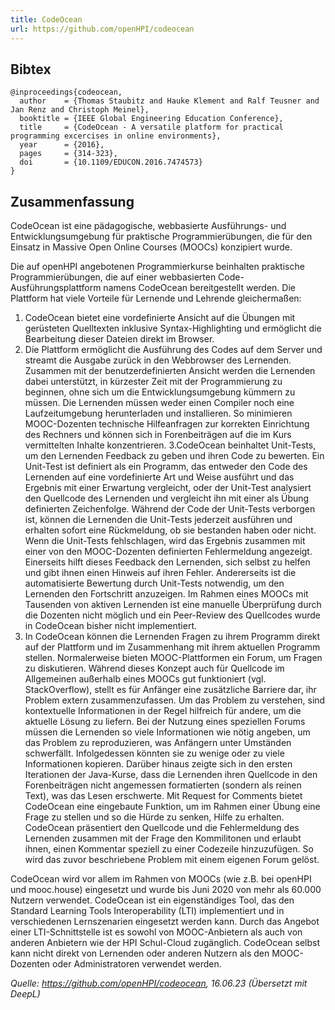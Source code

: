 ```yaml
---
title: CodeOcean
url: https://github.com/openHPI/codeocean
---
```


## Bibtex

```
@inproceedings{codeocean,
  author    = {Thomas Staubitz and Hauke Klement and Ralf Teusner and Jan Renz and Christoph Meinel},
  booktitle = {IEEE Global Engineering Education Conference},
  title     = {CodeOcean - A versatile platform for practical programming excercises in online environments},
  year      = {2016},
  pages     = {314-323},
  doi       = {10.1109/EDUCON.2016.7474573}
}
```

## Zusammenfassung

CodeOcean ist eine pädagogische, webbasierte Ausführungs- und Entwicklungsumgebung für praktische Programmierübungen, die für den Einsatz in Massive Open Online Courses (MOOCs) konzipiert wurde.

Die auf openHPI angebotenen Programmierkurse beinhalten praktische Programmierübungen, die auf einer webbasierten Code-Ausführungsplattform namens CodeOcean bereitgestellt werden. Die Plattform hat viele Vorteile für Lernende und Lehrende gleichermaßen:

1. CodeOcean bietet eine vordefinierte Ansicht auf die Übungen mit gerüsteten Quelltexten inklusive Syntax-Highlighting und ermöglicht die Bearbeitung dieser Dateien direkt im Browser.
2. Die Plattform ermöglicht die Ausführung des Codes auf dem Server und streamt die Ausgabe zurück in den Webbrowser des Lernenden. Zusammen mit der benutzerdefinierten Ansicht werden die Lernenden dabei unterstützt, in kürzester Zeit mit der Programmierung zu beginnen, ohne sich um die Entwicklungsumgebung kümmern zu müssen. Die Lernenden müssen weder einen Compiler noch eine Laufzeitumgebung herunterladen und installieren. So minimieren MOOC-Dozenten technische Hilfeanfragen zur korrekten Einrichtung des Rechners und können sich in Forenbeiträgen auf die im Kurs vermittelten Inhalte konzentrieren.
3.CodeOcean beinhaltet Unit-Tests, um den Lernenden Feedback zu geben und ihren Code zu bewerten. Ein Unit-Test ist definiert als ein Programm, das entweder den Code des Lernenden auf eine vordefinierte Art und Weise ausführt und das Ergebnis mit einer Erwartung vergleicht, oder der Unit-Test analysiert den Quellcode des Lernenden und vergleicht ihn mit einer als Übung definierten Zeichenfolge. Während der Code der Unit-Tests verborgen ist, können die Lernenden die Unit-Tests jederzeit ausführen und erhalten sofort eine Rückmeldung, ob sie bestanden haben oder nicht. Wenn die Unit-Tests fehlschlagen, wird das Ergebnis zusammen mit einer von den MOOC-Dozenten definierten Fehlermeldung angezeigt. Einerseits hilft dieses Feedback den Lernenden, sich selbst zu helfen und gibt ihnen einen Hinweis auf ihren Fehler. Andererseits ist die automatisierte Bewertung durch Unit-Tests notwendig, um den Lernenden den Fortschritt anzuzeigen. Im Rahmen eines MOOCs mit Tausenden von aktiven Lernenden ist eine manuelle Überprüfung durch die Dozenten nicht möglich und ein Peer-Review des Quellcodes wurde in CodeOcean bisher nicht implementiert.
4. In CodeOcean können die Lernenden Fragen zu ihrem Programm direkt auf der Plattform und im Zusammenhang mit ihrem aktuellen Programm stellen. Normalerweise bieten MOOC-Plattformen ein Forum, um Fragen zu diskutieren. Während dieses Konzept auch für Quellcode im Allgemeinen außerhalb eines MOOCs gut funktioniert (vgl. StackOverflow), stellt es für Anfänger eine zusätzliche Barriere dar, ihr Problem extern zusammenzufassen. Um das Problem zu verstehen, sind kontextuelle Informationen in der Regel hilfreich für andere, um die aktuelle Lösung zu liefern. Bei der Nutzung eines speziellen Forums müssen die Lernenden so viele Informationen wie nötig angeben, um das Problem zu reproduzieren, was Anfängern unter Umständen schwerfällt. Infolgedessen könnten sie zu wenige oder zu viele Informationen kopieren. Darüber hinaus zeigte sich in den ersten Iterationen der Java-Kurse, dass die Lernenden ihren Quellcode in den Forenbeiträgen nicht angemessen formatierten (sondern als reinen Text), was das Lesen erschwerte. Mit Request for Comments bietet CodeOcean eine eingebaute Funktion, um im Rahmen einer Übung eine Frage zu stellen und so die Hürde zu senken, Hilfe zu erhalten. CodeOcean präsentiert den Quellcode und die Fehlermeldung des Lernenden zusammen mit der Frage den Kommilitonen und erlaubt ihnen, einen Kommentar speziell zu einer Codezeile hinzuzufügen. So wird das zuvor beschriebene Problem mit einem eigenen Forum gelöst.

CodeOcean wird vor allem im Rahmen von MOOCs (wie z.B. bei openHPI und mooc.house) eingesetzt und wurde bis Juni 2020 von mehr als 60.000 Nutzern verwendet. CodeOcean ist ein eigenständiges Tool, das den Standard Learning Tools Interoperability (LTI) implementiert und in verschiedenen Lernszenarien eingesetzt werden kann. Durch das Angebot einer LTI-Schnittstelle ist es sowohl von MOOC-Anbietern als auch von anderen Anbietern wie der HPI Schul-Cloud zugänglich. CodeOcean selbst kann nicht direkt von Lernenden oder anderen Nutzern als den MOOC-Dozenten oder Administratoren verwendet werden.

*Quelle: https://github.com/openHPI/codeocean, 16.06.23 (Übersetzt mit DeepL)*

